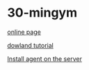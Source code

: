 # 30-mingym

[online page](https://tobiasz-gleba.github.io/30-mingym/)

[dowland tutorial](https://github.com/tobiasz-gleba/30-mingym/raw/master/docs/tutorial.mov)

[Install agent on the server](https://github.com/RWV74/36-min-gym-timer/settings/actions/runners/new?arch=x64&os=linux)
